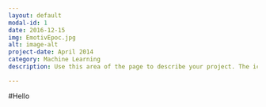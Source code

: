 ```yaml
---
layout: default
modal-id: 1
date: 2016-12-15
img: EmotivEpoc.jpg
alt: image-alt
project-date: April 2014
category: Machine Learning
description: Use this area of the page to describe your project. The icon above is part of a free icon set by <a href="https://sellfy.com/p/8Q9P/jV3VZ/">Flat Icons</a>. On their website, you can download their free set with 16 icons, or you can purchase the entire set with 146 icons for only $12!

---
```


#Hello
